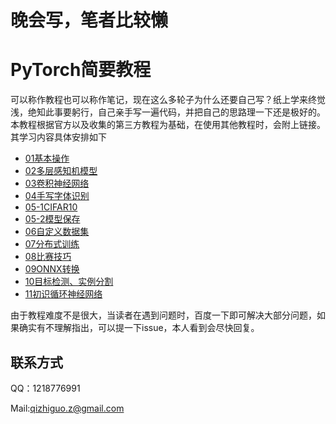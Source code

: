 # 晚会写，笔者比较懒
# PyTorch简要教程
可以称作教程也可以称作笔记，现在这么多轮子为什么还要自己写？纸上学来终觉浅，绝知此事要躬行，自己亲手写一遍代码，并把自己的思路理一下还是极好的。
本教程根据官方以及收集的第三方教程为基础，在使用其他教程时，会附上链接。其学习内容具体安排如下

 - [01基本操作](https://github.com/Qzgfather/Pytorch_Tutorials/blob/master/01%E5%9F%BA%E6%9C%AC%E6%93%8D%E4%BD%9C.ipynb)
 - [02多层感知机模型](https://github.com/Qzgfather/Pytorch_Tutorials/blob/master/02%E5%A4%9A%E5%B1%82%E6%84%9F%E7%9F%A5%E6%9C%BA%E6%A8%A1%E5%9E%8B.ipynb)
 - [03卷积神经网络](https://github.com/Qzgfather/Pytorch_Tutorials/blob/master/03%E6%89%8B%E5%86%99%E5%AD%97%E4%BD%93%E8%AF%86%E5%88%AB.ipynb)
 - [04手写字体识别](https://github.com/Qzgfather/Pytorch_Tutorials/blob/master/04%E5%8D%B7%E7%A7%AF%E7%A5%9E%E7%BB%8F%E7%BD%91%E7%BB%9C.ipynb)
 - [05-1CIFAR10](https://github.com/Qzgfather/Pytorch_Tutorials/blob/master/05-1CIFAR10.ipynb)
 - [05-2模型保存](
https://github.com/Qzgfather/Pytorch_Tutorials/blob/master/05-2%E6%A8%A1%E5%9E%8B%E4%BF%9D%E5%AD%98.ipynb)
 - [06自定义数据集](https://github.com/Qzgfather/Pytorch_Tutorials/blob/master/06%E8%87%AA%E5%AE%9A%E4%B9%89%E6%95%B0%E6%8D%AE%E9%9B%86.ipynb)
 - [07分布式训练](https://github.com/Qzgfather/Pytorch_Tutorials/blob/master/07%E5%88%86%E5%B8%83%E5%BC%8F%E8%AE%AD%E7%BB%83.ipynb)
 - [08比赛技巧](https://github.com/Qzgfather/Pytorch_Tutorials/blob/master/08%E6%AF%94%E8%B5%9B%E6%8A%80%E5%B7%A7.ipynb)
 - [09ONNX转换](https://github.com/Qzgfather/Pytorch_Tutorials/blob/master/09ONNX%E8%BD%AC%E6%8D%A2.ipynb)
 - [10目标检测、实例分割](https://github.com/Qzgfather/Pytorch_Tutorials/blob/master/10%E7%9B%AE%E6%A0%87%E6%A3%80%E6%B5%8B%E3%80%81%E5%AE%9E%E4%BE%8B%E5%88%86%E5%89%B2%E5%88%9D%E8%AF%86.ipynb)
 - [11初识循环神经网络](https://github.com/Qzgfather/Pytorch_Tutorials/blob/master/11%E5%BE%AA%E7%8E%AF%E7%A5%9E%E7%BB%8F%E7%BD%91%E7%BB%9C.ipynb
)
 
 由于教程难度不是很大，当读者在遇到问题时，百度一下即可解决大部分问题，如果确实有不理解指出，可以提一下issue，本人看到会尽快回复。
 
 ## 联系方式
 QQ：1218776991
 
 Mail:qizhiguo.z@gmail.com
